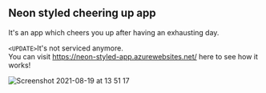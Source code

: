 <h2>Neon styled cheering up app</h2>

It's an app which cheers you up after having an exhausting day.

`<UPDATE>`It's not serviced anymore.<br>
You can visit https://neon-styled-app.azurewebsites.net/ here to see how it works!

![Screenshot 2021-08-19 at 13 51 17](https://user-images.githubusercontent.com/40551978/130119230-78b359a2-0156-4968-91d0-81f8546b4067.png)
